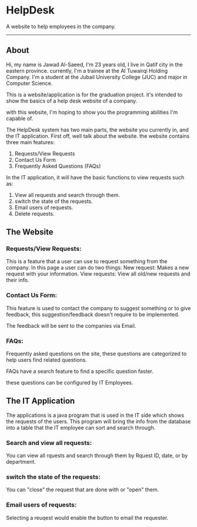 # HelpDesk
A website to help employees in the company.

--------------------------------------------------------------------------------------------

## About

Hi, my name is Jawad Al-Saeed, I'm 23 years old, I live in Qatif city in the eastern province. currently, I'm a trainee at the Al Tuwairqi Holding Company. 
I'm a student at the Jubail University College (JUC) and major in Computer Science. 

This is a website/application is for the graduation project. it's intended to show the basics of a help desk website of a company.

with this website, I'm hoping to show you the programming abilities I'm capable of. 

The HelpDesk system has two main parts, the website you currently in, and the IT application. First off, well talk about the website. the website contains three main features:
  1. Requests/View Requests
  2. Contact Us Form
  3. Frequently Asked Questions (FAQs)
 
In the IT application, it will have the basic functions to view requests such as:
  1. View  all requests and search through them.
  2. switch the state of the requests.
  3. Email users of requests.
  4. Delete requests.


## The Website

### Requests/View Requests:
This is a feature that a user can use to request something from the company. In this page a user can do two things:
New request: Makes a new request with your information.
View requests: View all old/new requests and their info.

### Contact Us Form:
This feature is used to contact the company to suggest something or to give feedback, this suggestion/feedback doesn't require to be implemented.

The feedback will be sent to the companies via Email.

### FAQs:
Frequently asked questions on the site, these questions are categorized to help users find related questions.

FAQs have a search feature to find a specific question faster.

these questions can be configured by IT Employees.

## The IT Application
The applications is a java program that is used in the IT side which shows the requests of the users.
This program will bring the info from the database into a table that the IT employee can sort and search through.

### Search and view  all requests:
You can view all rquests and search through them by Rquest ID, date, or by department.

### switch the state of the requests:
You can "close" the request that are done with or "open" them.

### Email users of requests:
Selecting a reuqest would enable the button to email the requester.
